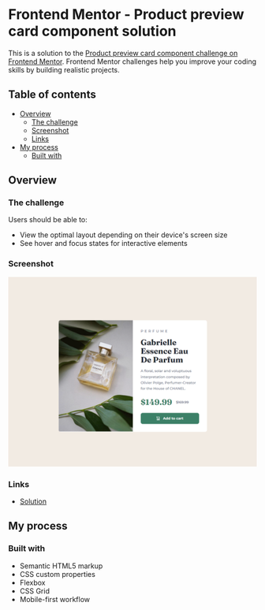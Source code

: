# Frontend Mentor - Product preview card component solution

This is a solution to the [Product preview card component challenge on Frontend Mentor](https://www.frontendmentor.io/challenges/product-preview-card-component-GO7UmttRfa). Frontend Mentor challenges help you improve your coding skills by building realistic projects.

## Table of contents

- [Overview](#overview)
  - [The challenge](#the-challenge)
  - [Screenshot](#screenshot)
  - [Links](#links)
- [My process](#my-process)
  - [Built with](#built-with)


## Overview

### The challenge

Users should be able to:

- View the optimal layout depending on their device's screen size
- See hover and focus states for interactive elements

### Screenshot

![screenshot of my solution](./images/Screenshot.png)

### Links

- [Solution](https://github.com/pravinkori/fem-product-preview-card-component)

## My process

### Built with

- Semantic HTML5 markup
- CSS custom properties
- Flexbox
- CSS Grid
- Mobile-first workflow
